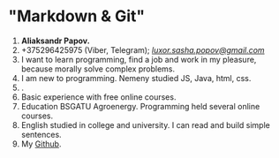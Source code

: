 #   "Markdown & Git"
1. **Aliaksandr Papov.**
2. +375296425975 (Viber, Telegram); *luxor.sasha.popov@gmail.com*
3. I want to learn programming, find a job and work in my pleasure, because morally solve complex problems.
4. I am new to programming. Nemeny studied JS, Java, html, css.
5. .
6. Basic experience with free online courses.
7. Education BSGATU Agroenergy. Programming held several online courses.
8. English studied in college and university. I can read and build simple sentences.
9. My [Github](https://github.com/luxor94).